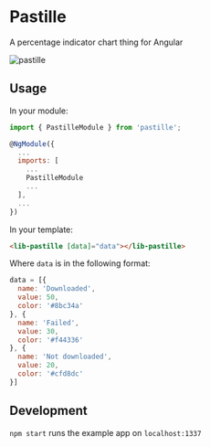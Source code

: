# Pastille

A percentage indicator chart thing for Angular

![pastille](https://user-images.githubusercontent.com/14852491/63027254-86621680-bea4-11e9-880e-518b5fb32f81.gif)

## Usage

In your module:

```js
import { PastilleModule } from 'pastille';

@NgModule({
  ...
  imports: [
    ...
    PastilleModule
    ...
  ],
  ...  
})
```

In your template:

```html
<lib-pastille [data]="data"></lib-pastille>
```

Where `data` is in the following format:

```js
data = [{
  name: 'Downloaded',
  value: 50,
  color: '#8bc34a'
}, {
  name: 'Failed',
  value: 30,
  color: '#f44336'
}, {
  name: 'Not downloaded',
  value: 20,
  color: '#cfd8dc'
}]
```

## Development

`npm start` runs the example app on `localhost:1337`
